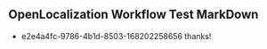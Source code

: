 ## OpenLocalization Workflow Test MarkDown
* e2e4a4fc-9786-4b1d-8503-168202258656 thanks!

<!--HONumber=Jul16_HO5-->


